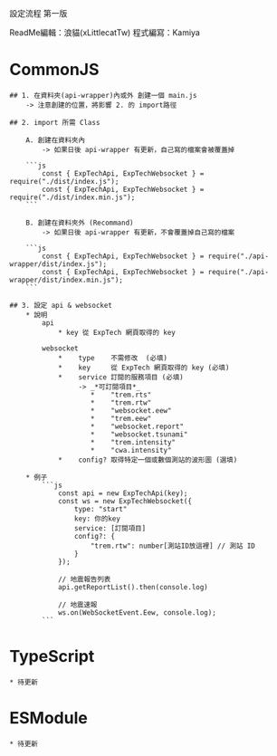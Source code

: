 設定流程 第一版

ReadMe編輯：浪貓(xLittlecatTw)
程式編寫：Kamiya

# CommonJS
    ## 1. 在資料夾(api-wrapper)內或外 創建一個 main.js
        -> 注意創建的位置，將影響 2. 的 import路徑

    ## 2. import 所需 Class

        A. 創建在資料夾內 
            -> 如果日後 api-wrapper 有更新，自己寫的檔案會被覆蓋掉

        ```js
            const { ExpTechApi, ExpTechWebsocket } = require("./dist/index.js");
            const { ExpTechApi, ExpTechWebsocket } = require("./dist/index.min.js");
        ```

        B. 創建在資料夾外 (Recommand) 
            -> 如果日後 api-wrapper 有更新，不會覆蓋掉自己寫的檔案

        ```js
            const { ExpTechApi, ExpTechWebsocket } = require("./api-wrapper/dist/index.js");
            const { ExpTechApi, ExpTechWebsocket } = require("./api-wrapper/dist/index.min.js");
        ```

    ## 3. 設定 api & websocket
        * 說明
            api 
                * key 從 ExpTech 網頁取得的 key

            websocket
                *    type    不需修改  (必填)
                *    key     從 ExpTech 網頁取得的 key (必填)
                *    service 訂閱的服務項目 (必填)
                     -> _*可訂閱項目*_
                        *    "trem.rts"
                        *    "trem.rtw"
                        *    "websocket.eew"
                        *    "trem.eew"
                        *    "websocket.report"
                        *    "websocket.tsunami"
                        *    "trem.intensity"
                        *    "cwa.intensity"
                *    config? 取得特定一個或數個測站的波形圖 (選填)

        * 例子  
            ```js
                const api = new ExpTechApi(key);
                const ws = new ExpTechWebsocket({
                    type: "start"
                    key: 你的key
                    service: [訂閱項目]
                    config?: {
                        "trem.rtw": number[測站ID放這裡] // 測站 ID
                    }
                });

                // 地震報告列表
                api.getReportList().then(console.log)

                // 地震速報
                ws.on(WebSocketEvent.Eew, console.log);
            ```

# TypeScript
    * 待更新

# ESModule
    * 待更新